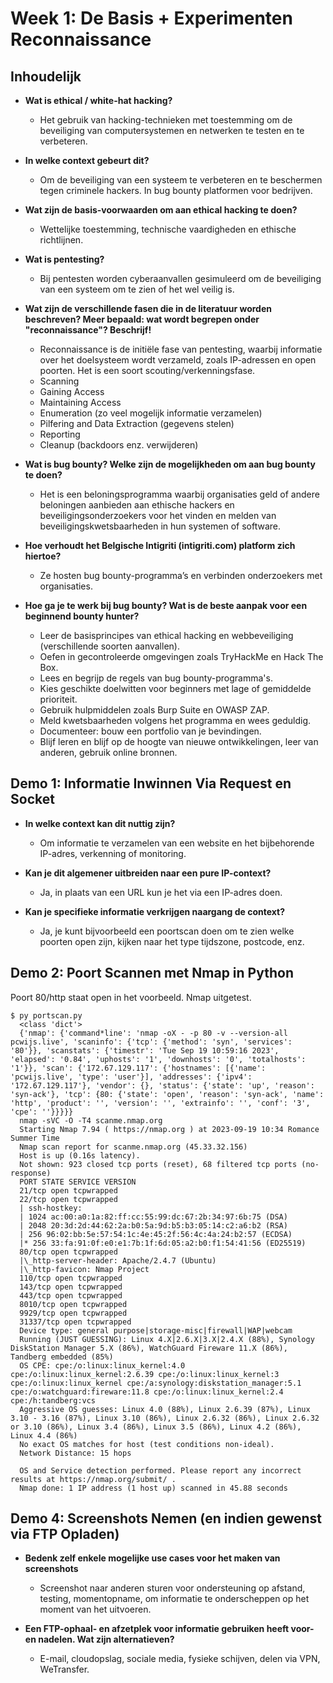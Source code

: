 # Week 1: De Basis + Experimenten Reconnaissance

## Inhoudelijk

- **Wat is ethical / white-hat hacking?**

  - Het gebruik van hacking-technieken met toestemming om de beveiliging van computersystemen en netwerken te testen en te verbeteren.

- **In welke context gebeurt dit?**

  - Om de beveiliging van een systeem te verbeteren en te beschermen tegen criminele hackers. In bug bounty platformen voor bedrijven.

- **Wat zijn de basis-voorwaarden om aan ethical hacking te doen?**

  - Wettelijke toestemming, technische vaardigheden en ethische richtlijnen.

- **Wat is pentesting?**

  - Bij pentesten worden cyberaanvallen gesimuleerd om de beveiliging van een systeem om te zien of het wel veilig is.

- **Wat zijn de verschillende fasen die in de literatuur worden beschreven? Meer bepaald: wat wordt begrepen onder "reconnaissance"? Beschrijf!**

  - Reconnaissance is de initiële fase van pentesting, waarbij informatie over het doelsysteem wordt verzameld, zoals IP-adressen en open poorten. Het is een soort scouting/verkenningsfase.
  - Scanning
  - Gaining Access
  - Maintaining Access
  - Enumeration (zo veel mogelijk informatie verzamelen)
  - Pilfering and Data Extraction (gegevens stelen)
  - Reporting
  - Cleanup (backdoors enz. verwijderen)

- **Wat is bug bounty? Welke zijn de mogelijkheden om aan bug bounty te doen?**

  - Het is een beloningsprogramma waarbij organisaties geld of andere beloningen aanbieden aan ethische hackers en beveiligingsonderzoekers voor het vinden en melden van beveiligingskwetsbaarheden in hun systemen of software.

- **Hoe verhoudt het Belgische Intigriti (intigriti.com) platform zich hiertoe?**

  - Ze hosten bug bounty-programma’s en verbinden onderzoekers met organisaties.

- **Hoe ga je te werk bij bug bounty? Wat is de beste aanpak voor een beginnend bounty hunter?**
  - Leer de basisprincipes van ethical hacking en webbeveiliging (verschillende soorten aanvallen).
  - Oefen in gecontroleerde omgevingen zoals TryHackMe en Hack The Box.
  - Lees en begrijp de regels van bug bounty-programma's.
  - Kies geschikte doelwitten voor beginners met lage of gemiddelde prioriteit.
  - Gebruik hulpmiddelen zoals Burp Suite en OWASP ZAP.
  - Meld kwetsbaarheden volgens het programma en wees geduldig.
  - Documenteer: bouw een portfolio van je bevindingen.
  - Blijf leren en blijf op de hoogte van nieuwe ontwikkelingen, leer van anderen, gebruik online bronnen.

## Demo 1: Informatie Inwinnen Via Request en Socket

- **In welke context kan dit nuttig zijn?**

  - Om informatie te verzamelen van een website en het bijbehorende IP-adres, verkenning of monitoring.

- **Kan je dit algemener uitbreiden naar een pure IP-context?**

  - Ja, in plaats van een URL kun je het via een IP-adres doen.

- **Kan je specifieke informatie verkrijgen naargang de context?**
  - Ja, je kunt bijvoorbeeld een poortscan doen om te zien welke poorten open zijn, kijken naar het type tijdszone, postcode, enz.

## Demo 2: Poort Scannen met Nmap in Python
Poort 80/http staat open in het voorbeeld. Nmap uitgetest.
```
$ py portscan.py
  <class 'dict'>
  {'nmap': {'command*line': 'nmap -oX - -p 80 -v --version-all pcwijs.live', 'scaninfo': {'tcp': {'method': 'syn', 'services': '80'}}, 'scanstats': {'timestr': 'Tue Sep 19 10:59:16 2023', 'elapsed': '0.84', 'uphosts': '1', 'downhosts': '0', 'totalhosts': '1'}}, 'scan': {'172.67.129.117': {'hostnames': [{'name': 'pcwijs.live', 'type': 'user'}], 'addresses': {'ipv4': '172.67.129.117'}, 'vendor': {}, 'status': {'state': 'up', 'reason': 'syn-ack'}, 'tcp': {80: {'state': 'open', 'reason': 'syn-ack', 'name': 'http', 'product': '', 'version': '', 'extrainfo': '', 'conf': '3', 'cpe': ''}}}}}
  nmap -sVC -O -T4 scanme.nmap.org
  Starting Nmap 7.94 ( https://nmap.org ) at 2023-09-19 10:34 Romance Summer Time
  Nmap scan report for scanme.nmap.org (45.33.32.156)
  Host is up (0.16s latency).
  Not shown: 923 closed tcp ports (reset), 68 filtered tcp ports (no-response)
  PORT STATE SERVICE VERSION
  21/tcp open tcpwrapped
  22/tcp open tcpwrapped
  | ssh-hostkey:
  | 1024 ac:00:a0:1a:82:ff:cc:55:99:dc:67:2b:34:97:6b:75 (DSA)
  | 2048 20:3d:2d:44:62:2a:b0:5a:9d:b5:b3:05:14:c2:a6:b2 (RSA)
  | 256 96:02:bb:5e:57:54:1c:4e:45:2f:56:4c:4a:24:b2:57 (ECDSA)
  |* 256 33:fa:91:0f:e0:e1:7b:1f:6d:05:a2:b0:f1:54:41:56 (ED25519)
  80/tcp open tcpwrapped
  |\_http-server-header: Apache/2.4.7 (Ubuntu)
  |\_http-favicon: Nmap Project
  110/tcp open tcpwrapped
  143/tcp open tcpwrapped
  443/tcp open tcpwrapped
  8010/tcp open tcpwrapped
  9929/tcp open tcpwrapped
  31337/tcp open tcpwrapped
  Device type: general purpose|storage-misc|firewall|WAP|webcam
  Running (JUST GUESSING): Linux 4.X|2.6.X|3.X|2.4.X (88%), Synology DiskStation Manager 5.X (86%), WatchGuard Fireware 11.X (86%), Tandberg embedded (85%)
  OS CPE: cpe:/o:linux:linux_kernel:4.0 cpe:/o:linux:linux_kernel:2.6.39 cpe:/o:linux:linux_kernel:3 cpe:/o:linux:linux_kernel cpe:/a:synology:diskstation_manager:5.1 cpe:/o:watchguard:fireware:11.8 cpe:/o:linux:linux_kernel:2.4 cpe:/h:tandberg:vcs
  Aggressive OS guesses: Linux 4.0 (88%), Linux 2.6.39 (87%), Linux 3.10 - 3.16 (87%), Linux 3.10 (86%), Linux 2.6.32 (86%), Linux 2.6.32 or 3.10 (86%), Linux 3.4 (86%), Linux 3.5 (86%), Linux 4.2 (86%), Linux 4.4 (86%)
  No exact OS matches for host (test conditions non-ideal).
  Network Distance: 15 hops

  OS and Service detection performed. Please report any incorrect results at https://nmap.org/submit/ .
  Nmap done: 1 IP address (1 host up) scanned in 45.88 seconds
```

## Demo 4: Screenshots Nemen (en indien gewenst via FTP Opladen)

- **Bedenk zelf enkele mogelijke use cases voor het maken van screenshots**

  - Screenshot naar anderen sturen voor ondersteuning op afstand, testing, momentopname, om informatie te onderscheppen op het moment van het uitvoeren.

- **Een FTP-ophaal- en afzetplek voor informatie gebruiken heeft voor- en nadelen. Wat zijn alternatieven?**
  - E-mail, cloudopslag, sociale media, fysieke schijven, delen via VPN, WeTransfer.
